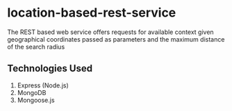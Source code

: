 # location-based-rest-service
The REST based web service offers requests for available context given geographical coordinates  passed as parameters and the maximum distance of the search radius

## Technologies Used
1. Express (Node.js)
1. MongoDB
1. Mongoose.js
